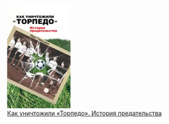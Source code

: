 ![](Как%20уничтожили%20«Торпедо».%20История%20предательства.jpg)  
[Как уничтожили «Торпедо». История предательства](Как%20уничтожили%20«Торпедо».%20История%20предательства)
